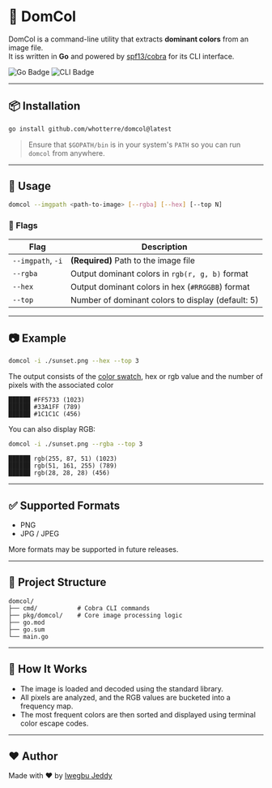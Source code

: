# 🎨 DomCol

DomCol is a command-line utility that extracts **dominant colors** from an image file.  
It iss written in **Go** and powered by [spf13/cobra](https://github.com/spf13/cobra) for its CLI interface.

![Go Badge](https://img.shields.io/badge/made%20with-Go-00ADD8?logo=go&logoColor=white)
![CLI Badge](https://img.shields.io/badge/cli-cobra-blue?logo=terminal&logoColor=white)

---

## 📦 Installation

```bash
go install github.com/whotterre/domcol@latest
```

> Ensure that `$GOPATH/bin` is in your system's `PATH` so you can run `domcol` from anywhere.

---

## 🚀 Usage

```bash
domcol --imgpath <path-to-image> [--rgba] [--hex] [--top N]
```

### 🔧 Flags

| Flag        | Description                                   |
|-------------|-----------------------------------------------|
| `--imgpath`, `-i` | **(Required)** Path to the image file         |
| `--rgba`     | Output dominant colors in `rgb(r, g, b)` format |
| `--hex`      | Output dominant colors in hex (`#RRGGBB`) format |
| `--top`      | Number of dominant colors to display (default: 5) |

---

## 📷 Example

```bash
domcol -i ./sunset.png --hex --top 3
```
The output consists of the [color swatch](https://www.coreldraw.com/en/tips/swatch-definition/#:~:text=As%20mentioned%20before%2C%20a%20color,a%20specific%20color%20on%20it.), hex or rgb value and the number of pixels with the associated color
```
██████ #FF5733 (1023)
██████ #33A1FF (789)
██████ #1C1C1C (456)
```

You can also display RGB:

```bash
domcol -i ./sunset.png --rgba --top 3
```

```
██████ rgb(255, 87, 51) (1023)
██████ rgb(51, 161, 255) (789)
██████ rgb(28, 28, 28) (456)
```

---

## ✅ Supported Formats

- PNG
- JPG / JPEG

More formats may be supported in future releases.

---

## 📂 Project Structure

```
domcol/
├── cmd/           # Cobra CLI commands
├── pkg/domcol/    # Core image processing logic
├── go.mod
├── go.sum
└── main.go
```

---

## 🧠 How It Works

- The image is loaded and decoded using the standard library.
- All pixels are analyzed, and the RGB values are bucketed into a frequency map.
- The most frequent colors are then sorted and displayed using terminal color escape codes.

---

## ❤️ Author

Made with :heart: by [Iwegbu Jeddy](https://github.com/whotterre)